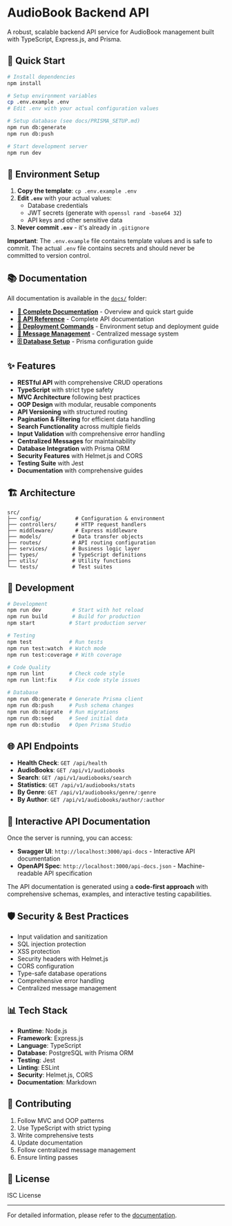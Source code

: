 # AudioBook Backend API

A robust, scalable backend API service for AudioBook management built with TypeScript, Express.js, and Prisma.

## 🚀 Quick Start

```bash
# Install dependencies
npm install

# Setup environment variables
cp .env.example .env
# Edit .env with your actual configuration values

# Setup database (see docs/PRISMA_SETUP.md)
npm run db:generate
npm run db:push

# Start development server
npm run dev
```

## 🔐 Environment Setup

1. **Copy the template**: `cp .env.example .env`
2. **Edit `.env`** with your actual values:
   - Database credentials
   - JWT secrets (generate with `openssl rand -base64 32`)
   - API keys and other sensitive data
3. **Never commit `.env`** - it's already in `.gitignore`

**Important**: The `.env.example` file contains template values and is safe to commit. The actual `.env` file contains secrets and should never be committed to version control.

## 📚 Documentation

All documentation is available in the [`docs/`](./docs/) folder:

- **[📖 Complete Documentation](./docs/README.md)** - Overview and quick start guide
- **[🔌 API Reference](./docs/API_DOCUMENTATION.md)** - Complete API documentation
- **[🚀 Deployment Commands](./docs/DEPLOYMENT_COMMANDS.md)** - Environment setup and deployment guide
- **[💬 Message Management](./docs/MESSAGE_MANAGEMENT.md)** - Centralized message system
- **[🗄️ Database Setup](./docs/PRISMA_SETUP.md)** - Prisma configuration guide

## ✨ Features

- **RESTful API** with comprehensive CRUD operations
- **TypeScript** with strict type safety
- **MVC Architecture** following best practices
- **OOP Design** with modular, reusable components
- **API Versioning** with structured routing
- **Pagination & Filtering** for efficient data handling
- **Search Functionality** across multiple fields
- **Input Validation** with comprehensive error handling
- **Centralized Messages** for maintainability
- **Database Integration** with Prisma ORM
- **Security Features** with Helmet.js and CORS
- **Testing Suite** with Jest
- **Documentation** with comprehensive guides

## 🏗️ Architecture

```
src/
├── config/           # Configuration & environment
├── controllers/      # HTTP request handlers
├── middleware/       # Express middleware
├── models/          # Data transfer objects
├── routes/          # API routing configuration
├── services/        # Business logic layer
├── types/           # TypeScript definitions
├── utils/           # Utility functions
└── tests/           # Test suites
```

## 🔧 Development

```bash
# Development
npm run dev          # Start with hot reload
npm run build        # Build for production
npm start           # Start production server

# Testing
npm test            # Run tests
npm run test:watch  # Watch mode
npm run test:coverage # With coverage

# Code Quality
npm run lint        # Check code style
npm run lint:fix    # Fix code style issues

# Database
npm run db:generate # Generate Prisma client
npm run db:push     # Push schema changes
npm run db:migrate  # Run migrations
npm run db:seed     # Seed initial data
npm run db:studio   # Open Prisma Studio
```

## 🌐 API Endpoints

- **Health Check**: `GET /api/health`
- **AudioBooks**: `GET /api/v1/audiobooks`
- **Search**: `GET /api/v1/audiobooks/search`
- **Statistics**: `GET /api/v1/audiobooks/stats`
- **By Genre**: `GET /api/v1/audiobooks/genre/:genre`
- **By Author**: `GET /api/v1/audiobooks/author/:author`

## 📖 Interactive API Documentation

Once the server is running, you can access:

- **Swagger UI**: `http://localhost:3000/api-docs` - Interactive API documentation
- **OpenAPI Spec**: `http://localhost:3000/api-docs.json` - Machine-readable API specification

The API documentation is generated using a **code-first approach** with comprehensive schemas, examples, and interactive testing capabilities.

## 🛡️ Security & Best Practices

- Input validation and sanitization
- SQL injection protection
- XSS protection
- Security headers with Helmet.js
- CORS configuration
- Type-safe database operations
- Comprehensive error handling
- Centralized message management

## 📊 Tech Stack

- **Runtime**: Node.js
- **Framework**: Express.js
- **Language**: TypeScript
- **Database**: PostgreSQL with Prisma ORM
- **Testing**: Jest
- **Linting**: ESLint
- **Security**: Helmet.js, CORS
- **Documentation**: Markdown

## 🤝 Contributing

1. Follow MVC and OOP patterns
2. Use TypeScript with strict typing
3. Write comprehensive tests
4. Update documentation
5. Follow centralized message management
6. Ensure linting passes

## 📄 License

ISC License

---

For detailed information, please refer to the [documentation](./docs/README.md).
